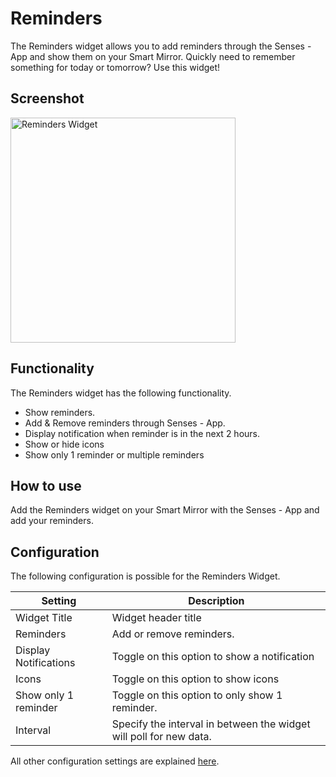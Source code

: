 # Reminders

The Reminders widget allows you to add reminders through the Senses - App and show them on your Smart Mirror. Quickly need to remember something for today or tomorrow? Use this widget!

## Screenshot

<div class="image-wrapper">
  <img class="widget-image" src="/images/widgets/reminders.png" alt="Reminders Widget" width="360"/>
</div>

## Functionality

The Reminders widget has the following functionality.

- Show reminders.
- Add & Remove reminders through Senses - App.
- Display notification when reminder is in the next 2 hours.
- Show or hide icons 
- Show only 1 reminder or multiple reminders

## How to use

Add the Reminders widget on your Smart Mirror with the Senses - App and add your reminders.

## Configuration

The following configuration is possible for the Reminders Widget.

| Setting | Description |
| ----------- | ----------- |
| Widget Title | Widget header title |
| Reminders | Add or remove reminders. |
| Display Notifications | Toggle on this option to show a notification | 
| Icons | Toggle on this option to show icons | 
| Show only 1 reminder | Toggle on this option to only show 1 reminder. | 
| Interval | Specify the interval in between the widget will poll for new data. |

All other configuration settings are explained [here](/widgets/introduction.html#default-widget-configuration-options).
